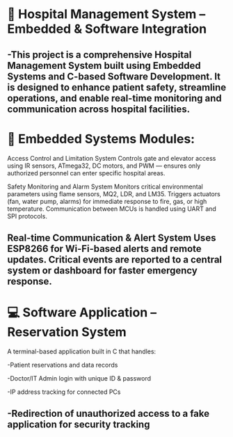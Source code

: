 
# 🏥 Hospital Management System – Embedded & Software Integration
-This project is a comprehensive Hospital Management System built using Embedded Systems and C-based Software Development. It is designed to enhance patient safety, streamline operations, and enable real-time monitoring and communication across hospital facilities.
---
# 🔧 Embedded Systems Modules:
Access Control and Limitation System
Controls gate and elevator access using IR sensors, ATmega32, DC motors, and PWM — ensures only authorized personnel can enter specific hospital areas.

Safety Monitoring and Alarm System
Monitors critical environmental parameters using flame sensors, MQ2, LDR, and LM35. Triggers actuators (fan, water pump, alarms) for immediate response to fire, gas, or high temperature. Communication between MCUs is handled using UART and SPI protocols.

Real-time Communication & Alert System
Uses ESP8266 for Wi-Fi-based alerts and remote updates. Critical events are reported to a central system or dashboard for faster emergency response.
---
# 💻 Software Application – Reservation System
A terminal-based application built in C that handles:

-Patient reservations and data records

-Doctor/IT Admin login with unique ID & password

-IP address tracking for connected PCs

-Redirection of unauthorized access to a fake application for security tracking
---

